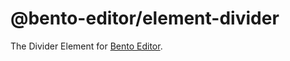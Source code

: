 # @bento-editor/element-divider

The Divider Element for [Bento Editor](https://github.com/cam-inc/bento).
